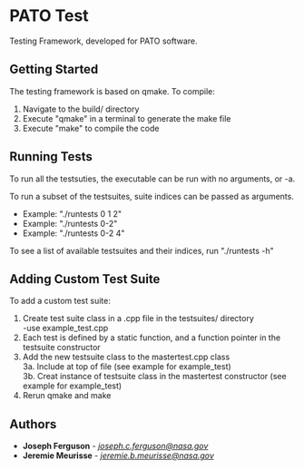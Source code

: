 # PATO Test

Testing Framework, developed for PATO software.

## Getting Started

The testing framework is based on qmake. To compile:  
1. Navigate to the build/ directory  
2. Execute "qmake" in a terminal to generate the make file  
3. Execute "make" to compile the code  

## Running Tests

To run all the testsuties, the executable can be run with no arguments, or -a. 

To run a subset of the testsuites, suite indices can be passed as arguments.   
   - Example: "./runtests 0 1 2"  
   - Example: "./runtests 0-2"  
   - Example: "./runtests 0-2 4"  

To see a list of available testsuites and their indices, run "./runtests -h" 

## Adding Custom Test Suite

To add a custom test suite:   
1. Create test suite class in a .cpp file in the testsuites/ directory   
    -use example_test.cpp   
2. Each test is defined by a static function, and a function pointer in the testsuite constructor   
3. Add the new testsuite class to the mastertest.cpp class  
    3a. Include at top of file (see example for example_test)  
    3b. Creat instance of testsuite class in the mastertest constructor (see example for example_test)  
4. Rerun qmake and make   

## Authors

* **Joseph Ferguson** - *joseph.c.ferguson@nasa.gov* 
* **Jeremie Meurisse** - *jeremie.b.meurisse@nasa.gov*



